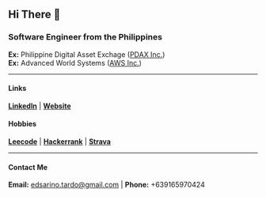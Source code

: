 ## Hi There 👋

### Software Engineer from the Philippines
**Ex:** Philippine Digital Asset Exchage ([PDAX Inc.](https://pdax.ph/)) <br />
**Ex:** Advanced World Systems ([AWS Inc.](https://www.awsys-i.com/en/home.php))

-----

#### Links
[**LinkedIn**](https://www.linkedin.com/in/edstardo/) | [**Website**](https://edstardo.dev)

#### Hobbies
[**Leecode**](https://leetcode.com/edstardo) | [**Hackerrank**](https://www.hackerrank.com/edstardo) | [**Strava**](https://www.strava.com/athletes/edstardo)

-----

#### Contact Me
**Email:** edsarino.tardo@gmail.com | **Phone:** +639165970424

<!--
**edstardo/edstardo** is a ✨ _special_ ✨ repository because its `README.md` (this file) appears on your GitHub profile.

Here are some ideas to get you started:

- 🔭 I’m currently working on ...
- 🌱 I’m currently learning ...
- 👯 I’m looking to collaborate on ...
- 🤔 I’m looking for help with ...
- 💬 Ask me about ...
- 📫 How to reach me: ...
- 😄 Pronouns: ...
- ⚡ Fun fact: ...
-->
